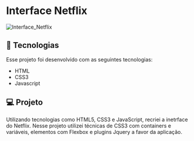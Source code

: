 # Interface Netflix

![Interface_Netflix](C:\Users\nicol\Desktop\Programação\Interface_Netflix\img\Interface_Netflix.JPG)



## 🚀 Tecnologias

Esse projeto foi desenvolvido com as seguintes tecnologias:

- HTML
- CSS3
- Javascript



## 💻 Projeto

Utilizando tecnologias como HTML5, CSS3 e JavaScript, recriei a inetrface do Netflix. Nesse projeto utilizei  técnicas de CSS3 com containers e variáveis, elementos com Flexbox e plugins Jquery a favor da aplicação.